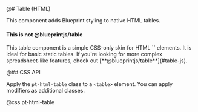 @# Table (HTML)

This component adds Blueprint styling to native HTML tables.

<div class="pt-callout pt-intent-primary pt-icon-info-sign">
    <h4 class="pt-callout-title">This is not @blueprintjs/table</h4>
    This table component is a simple CSS-only skin for HTML `<table>` elements.
    It is ideal for basic static tables. If you're looking for more complex
    spreadsheet-like features, check out [**@blueprintjs/table**](#table-js).
</div>

@## CSS API

Apply the `pt-html-table` class to a `<table>` element. You can apply modifiers as additional classes.

@css pt-html-table
